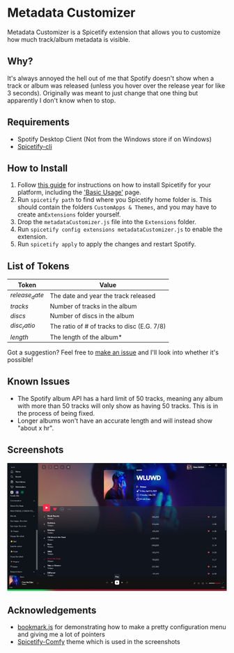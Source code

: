 # Metadata Customizer
Metadata Customizer is a Spicetify extension that allows you to customize how much track/album metadata is visible. 

## Why?
It's always annoyed the hell out of me that Spotify doesn't show when a track or album was released (unless you hover over the release year for like 3 seconds). Originally was meant to just change that one thing but apparently I don't know when to stop.

## Requirements

 - Spotify Desktop Client (Not from the Windows store if on Windows)
 - [Spicetify-cli](https://github.com/khanhas/spicetify-cli)

## How to Install

 1. Follow [this guide](https://spicetify.app/docs/getting-started/installation) for instructions on how to install Spicetify for your platform, including the ['Basic Usage'](https://spicetify.app/docs/getting-started/basic-usage) page.
 2. Run `spicetify path` to find where you Spicetify home folder is. This should contain  the folders `CustomApps & Themes`, and you may have to create an`Extensions` folder yourself.
 3. Drop the `metadataCustomizer.js` file into the `Extensions` folder.
 4. Run `spicetify config extensions metadataCustomizer.js` to enable the extension.
 5. Run `spicetify apply` to apply the changes and restart Spotify.

## List of Tokens
| Token          | Value                                       |
|----------------|---------------------------------------------|
| $release_date$ | The date and year the track released        |
| $tracks$       | Number of tracks in the album               |
| $discs$        | Number of discs in the album                |
| $disc_ratio$   | The ratio of # of tracks to disc (E.G. 7/8) |
| $length$       | The length of the album*                    |

Got a suggestion? Feel free to [make an issue](https://github.com/Ewan-Selkirk/Metadata-Customizer/issues/new?assignees=Ewan-Selkirk&labels=enhancement&template=token-request.md&title=%5BREQUEST%5D+) and I'll look into whether it's possible!

## Known Issues
- The Spotify album API has a hard limit of 50 tracks, meaning any album with more than 50 tracks will only show as having 50 tracks. This is in the process of being fixed.
- Longer albums won't have an accurate length and will instead show "about x hr".

## Screenshots
![alt text](Assets/preview.jpg "Screenshot of the Spotify window with customized metadata")

## Acknowledgements
- [bookmark.js](https://github.com/khanhas/spicetify-cli/blob/master/Extensions/bookmark.js) for demonstrating how to make a pretty configuration menu and giving me a lot of pointers
- [Spicetify-Comfy](https://github.com/NYRI4/Comfy-spicetify) theme which is used in the screenshots